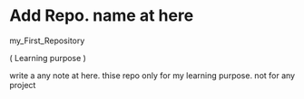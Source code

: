 #  Add Repo. name at here
my_First_Repository  

( Learning purpose )

write a any note at here.
thise repo only for my learning purpose. not for any project
